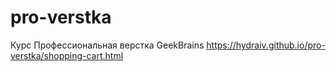 # pro-verstka
Курс Профессиональная верстка GeekBrains
https://hydraiv.github.io/pro-verstka/shopping-cart.html
